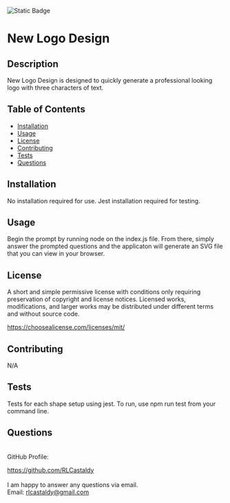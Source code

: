 
![Static Badge](https://img.shields.io/badge/License-MIT%203.0-black)

# New Logo Design

## Description

New Logo Design is designed to quickly generate a professional looking logo with three characters of text.

## Table of Contents

- [Installation](#installation)
- [Usage](#usage)
- [License](#license)
- [Contributing](#contributing)
- [Tests](#tests)
- [Questions](#questions)

## Installation

No installation required for use. Jest installation required for testing.

## Usage

Begin the prompt by running node on the index.js file. From there, simply answer the prompted questions and the applicaton will generate an SVG file that you can view in your browser. 

## License
  
A short and simple permissive license with conditions only requiring preservation of copyright and license notices. Licensed works, modifications, and larger works may be distributed under different terms and without source code.

https://choosealicense.com/licenses/mit/

## Contributing

N/A

## Tests

Tests for each shape setup using jest. To run, use npm run test from your command line.

## Questions

<br>
GitHub Profile:

https://github.com/RLCastaldy
<br>
<br>
I am happy to answer any questions via email.<br>
Email: rlcastaldy@gmail.com